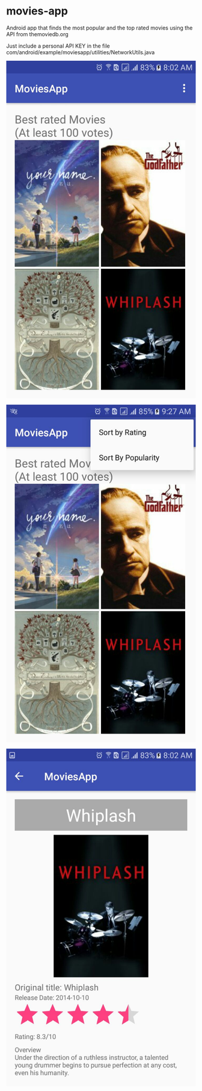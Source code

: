 # movies-app
Android app that finds the most popular and the top rated movies using the API from themoviedb.org

Just include a personal API KEY in the file com/android/example/moviesapp/utilities/NetworkUtils.java

![alt text](https://raw.githubusercontent.com/flgomezc/movies-app/master/images/moviesapp01.jpeg "MainActivity")


![alt text](https://raw.githubusercontent.com/flgomezc/movies-app/master/images/moviesapp02.jpeg "MainActivity menu")

![alt text](https://raw.githubusercontent.com/flgomezc/movies-app/master/images/moviesapp03.jpeg "DetailActivity")

